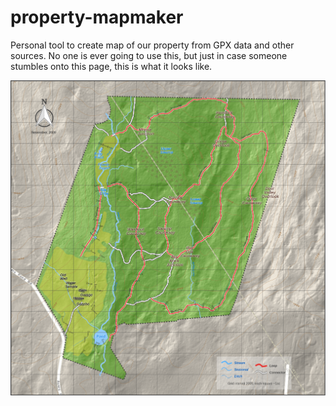 # property-mapmaker

Personal tool to create map of our property from GPX data and other sources. No one is ever going to use this, but just in case someone stumbles onto this page, this is what it looks like.

![Map](map-small.png)
